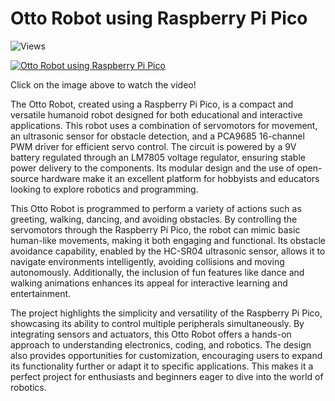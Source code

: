 # Otto Robot using Raspberry Pi Pico

![Views](https://hits.sh/github.com/ShahbazCoder1/Otto-Robot-using-Raspberry-Pi-Pico-.svg)

[![Otto Robot using Raspberry Pi Pico](https://img.youtube.com/vi/aA20VO_n_pU/0.jpg)](https://youtu.be/aA20VO_n_pU)

Click on the image above to watch the video!


The Otto Robot, created using a Raspberry Pi Pico, is a compact and versatile humanoid robot designed for both educational and interactive applications. This robot uses a combination of servomotors for movement, an ultrasonic sensor for obstacle detection, and a PCA9685 16-channel PWM driver for efficient servo control. The circuit is powered by a 9V battery regulated through an LM7805 voltage regulator, ensuring stable power delivery to the components. Its modular design and the use of open-source hardware make it an excellent platform for hobbyists and educators looking to explore robotics and programming.

This Otto Robot is programmed to perform a variety of actions such as greeting, walking, dancing, and avoiding obstacles. By controlling the servomotors through the Raspberry Pi Pico, the robot can mimic basic human-like movements, making it both engaging and functional. Its obstacle avoidance capability, enabled by the HC-SR04 ultrasonic sensor, allows it to navigate environments intelligently, avoiding collisions and moving autonomously. Additionally, the inclusion of fun features like dance and walking animations enhances its appeal for interactive learning and entertainment.

The project highlights the simplicity and versatility of the Raspberry Pi Pico, showcasing its ability to control multiple peripherals simultaneously. By integrating sensors and actuators, this Otto Robot offers a hands-on approach to understanding electronics, coding, and robotics. The design also provides opportunities for customization, encouraging users to expand its functionality further or adapt it to specific applications. This makes it a perfect project for enthusiasts and beginners eager to dive into the world of robotics.

